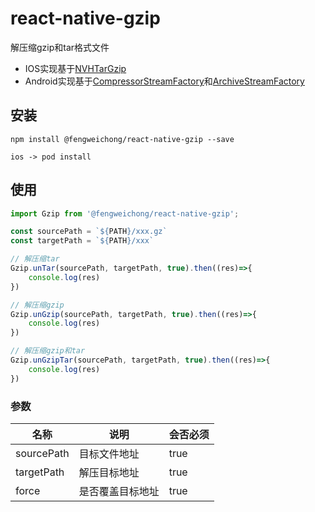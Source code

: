 # react-native-gzip
解压缩gzip和tar格式文件
- IOS实现基于[NVHTarGzip](https://github.com/nvh/NVHTarGzip)
- Android实现基于[CompressorStreamFactory](https://commons.apache.org/proper/commons-compress/apidocs/org/apache/commons/compress/compressors/CompressorStreamFactory.html)和[ArchiveStreamFactory](https://commons.apache.org/proper/commons-compress/javadocs/api-1.18/org/apache/commons/compress/archivers/ArchiveStreamFactory.html)

## 安装

```
npm install @fengweichong/react-native-gzip --save

ios -> pod install
```
## 使用
```javascript
import Gzip from '@fengweichong/react-native-gzip';

const sourcePath = `${PATH}/xxx.gz`
const targetPath = `${PATH}/xxx`

// 解压缩tar
Gzip.unTar(sourcePath, targetPath, true).then((res)=>{
    console.log(res)
})

// 解压缩gzip
Gzip.unGzip(sourcePath, targetPath, true).then((res)=>{
    console.log(res)
})

// 解压缩gzip和tar
Gzip.unGzipTar(sourcePath, targetPath, true).then((res)=>{
    console.log(res)
})
```
### 参数
|  名称   | 说明  |  会否必须  |
|  ----  | ----  |  ----  |
| sourcePath  | 目标文件地址 |  true  |
| targetPath  | 解压目标地址 |  true  |
| force  | 是否覆盖目标地址 |  true  |

